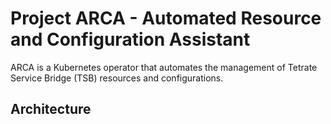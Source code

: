 # Project ARCA - Automated Resource and Configuration Assistant

ARCA is a Kubernetes operator that automates the management of Tetrate Service Bridge (TSB) resources and configurations.

## Architecture 